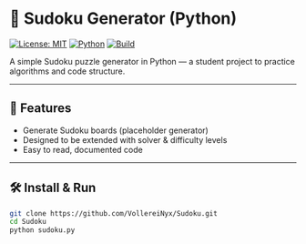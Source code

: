 # 🧩 Sudoku Generator (Python)

[![License: MIT](https://img.shields.io/badge/License-MIT-yellow.svg)](LICENSE)
[![Python](https://img.shields.io/badge/Python-3.8%2B-blue.svg)]()
[![Build](https://github.com/VollereiNyx/Sudoku/actions/workflows/python-app.yml/badge.svg)](https://github.com/VollereiNyx/Sudoku/actions)

A simple Sudoku puzzle generator in Python — a student project to practice algorithms and code structure.

---

## 🚀 Features
- Generate Sudoku boards (placeholder generator)
- Designed to be extended with solver & difficulty levels
- Easy to read, documented code

---

## 🛠️ Install & Run
```bash
git clone https://github.com/VollereiNyx/Sudoku.git
cd Sudoku
python sudoku.py
